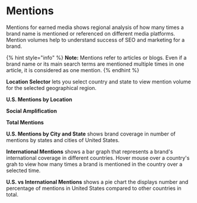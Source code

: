 # Mentions

Mentions for earned media shows regional analysis of how many times a brand name is mentioned or referenced on different media platforms. Mention volumes help to understand success of SEO and marketing for a brand.

{% hint style="info" %}
**Note:** Mentions refer to articles or blogs. Even if a brand name or its main search terms are mentioned multiple times in one article, it is considered as one mention.
{% endhint %}

**Location Selector** lets you select country and state to view mention volume for the selected geographical region.

**U.S. Mentions by Location** 

**Social Amplification** 

**Total Mentions** 

**U.S. Mentions by City and State** shows brand coverage in number of mentions by states and cities of United States.

**International Mentions** shows a bar graph that represents a brand's international coverage in different countries. Hover mouse over a country's grah to view how many times a brand is mentioned in the country over a selected time.

**U.S. vs International Mentions** shows a pie chart the displays number and percentage of mentions in United States compared to other countries in total.

